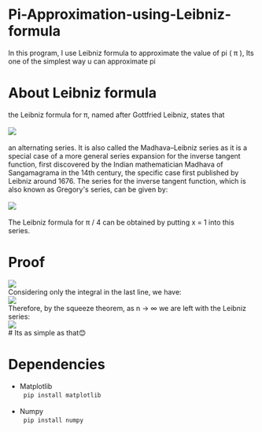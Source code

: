 # Pi-Approximation-using-Leibniz-formula
In this program, I use Leibniz formula to approximate the value of pi ( π ), Its one of the simplest way u can approximate pi

# About Leibniz formula
the Leibniz formula for π, named after Gottfried Leibniz, states that<br><br>
<img src="https://wikimedia.org/api/rest_v1/media/math/render/svg/0987be72b10e739db97b8c457a9baf875bf47710"><br><br>
an alternating series. It is also called the Madhava–Leibniz series as it is a special case of a more general series expansion for the inverse tangent function, first discovered by the Indian mathematician Madhava of Sangamagrama in the 14th century, the specific case first published by Leibniz around 1676. The series for the inverse tangent function, which is also known as Gregory's series, can be given by:
<br><br>
<img src="https://wikimedia.org/api/rest_v1/media/math/render/svg/fc798b313be2383b0ab34e70e81a318756745051"><br><br>
The Leibniz formula for 
π
/
4
 can be obtained by putting x = 1 into this series.
 
 # Proof
 <img src="https://wikimedia.org/api/rest_v1/media/math/render/svg/05ff8f37d93c9b5dafe66b5bdcf74a82d92d63fb">
 <br>
 Considering only the integral in the last line, we have:
 <br>
 <img src="https://wikimedia.org/api/rest_v1/media/math/render/svg/60d30bdd33b34290568c0e13da19503de36cf1e9">
 <br>
 Therefore, by the squeeze theorem, as n → ∞ we are left with the Leibniz series:
 <br>
 <img src="https://wikimedia.org/api/rest_v1/media/math/render/svg/cfa16105f38678c4b8151cd1ac1cd1a0a8d219c6">
 
 <br>
 # Its as simple as that😊
 
 # Dependencies
 <ul>
  <li>Matplotlib <br>
    <code> pip install matplotlib </code>
  </li>
  <br>
  <li>Numpy<br>
    <code> pip install numpy</code>
  </li>
  </ul>
  
  
